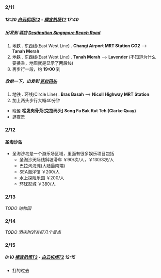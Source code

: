 ### 2/11

##### 13:20  <u>白云机场T2</u> - <u>樟宜机场T?</u> 17:40

##### 出发到 酒店 <u>Destination Singapore Beach Road</u>
1. 地铁 . 东西线(East West Line) . **Changi Airport MRT Station CG2** --> **Tanah Merah**
1. 地铁 . 东西线(East West Line) . **Tanah Merah** --> **Lavender** (不知道为什么要换乘，地图就是显示了两段线)
1. 再步行一段，约 **19:00** 到

##### 收拾一下，出发到 <u>克拉码头</u>
1. 地铁 . 环线(Circle Line) . **Bras Basah** --> **Nicoll Highway MRT Station**
1. 加上两头步行大概40分钟


- 晚餐 **松发肉骨茶(克拉码头) Song Fa Bak Kut Teh (Clarke Quay)**
- 逛夜景

### 2/12

#### 圣淘沙岛
- 圣淘沙岛是一个游乐场区域，里面有很多娱乐项目包括
  - 圣淘沙天际线斜坡滑车 ￥90/次/人，￥130/3次/人
  - 巴拉湾海滩(大陆最南端)
  - SEA海洋馆 ￥200/人
  - 水上探险乐园 ￥200/人
  - 环球影城 ￥380/人

### 2/13

_TODO 动物园_

### 2/14

_TODO 酒店附近有好几个景点_

### 2/15

##### 8:10  <u>樟宜机场T3</u> - <u>白云机场T2</u> 12:15
  - 打的过去
